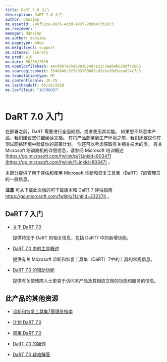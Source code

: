 ```yaml
---
title: DaRT 7.0 入门
description: DaRT 7.0 入门
author: dansimp
ms.assetid: 796f52ce-0935-4d3d-9437-289b4c7b16c3
ms.reviewer: ''
manager: dansimp
ms.author: dansimp
ms.pagetype: mdop
ms.mktglfcycl: support
ms.sitesec: library
ms.prod: w10
ms.date: 08/30/2016
ms.openlocfilehash: a4c4bb7e55d6881824dca22c3aab4b61bdfcc688
ms.sourcegitcommit: 354664bc527d93f80687cd2eba70d1eea024c7c3
ms.translationtype: MT
ms.contentlocale: zh-CN
ms.lasthandoff: 06/26/2020
ms.locfileid: "10798097"
---
```

# DaRT 7.0 入门


在部署之前，DaRT 需要进行全面规划，或者使用其功能。 如果您不熟悉本产品，我们建议您仔细阅读文档。 在将产品部署到生产环境之前，我们还建议你在测试网络环境中验证你的部署计划。 你还可以考虑获取有关相关技术的类。 有关 Microsoft 培训商机的详细信息，请参阅 Microsoft 培训概述 [https://go.microsoft.com/fwlink/p/?LinkId=80347](https://go.microsoft.com/fwlink/?LinkId=80347) 。

本部分提供了用于评估和使用 Microsoft 诊断和恢复工具集（DaRT）7的管理员的一般信息。

**注意** 可从下载此文档的可下载版本和 DaRT 7 评估指南 <https://go.microsoft.com/fwlink/?LinkId=232274> 。

 

## DaRT 7 入门


-   [关于 DaRT 7.0](about-dart-70-new-ia.md)

    提供特定于 DaRT 的相关信息，包括 DaRT7 中的新增功能。

-   [DaRT 7.0 中的工具概述](overview-of-the-tools-in-dart-70-new-ia.md)

    提供有关 Microsoft 诊断和恢复工具集（DaRT）7中的工具的常规信息。

-   [DaRT 7.0 的辅助功能](accessibility-for-dart-70.md)

    提供有关使残障人士更易于访问本产品及其相应文档的功能和服务的信息。

## <a href="" id="other-resources-for-this-product-"></a>此产品的其他资源


-   [诊断和恢复工具集7管理员指南](index.md)

-   [计划 DaRT 7.0](planning-for-dart-70-new-ia.md)

-   [部署 DaRT 7.0](deploying-dart-70-new-ia.md)

-   [DaRT 7.0 的操作](operations-for-dart-70-new-ia.md)

-   [DaRT 7.0 疑难解答](troubleshooting-dart-70-new-ia.md)

 

 





